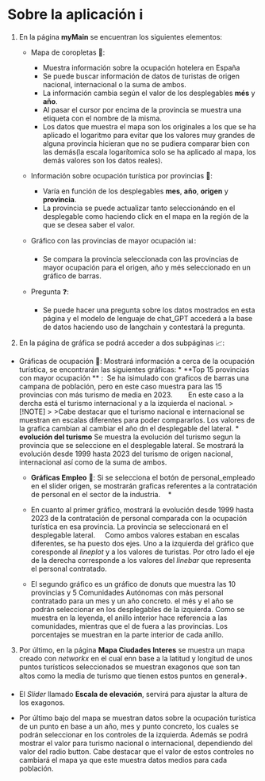 # Sobre la aplicaci&oacute;n :information_source:

1.  En la p&aacute;gina **myMain** se encuentran los siguientes elementos:
    * Mapa de coropletas :page_facing_up::
        * Muestra informaci&oacute;n sobre la ocupaci&oacute;n hotelera en Espa&ntilde;a
        * Se puede buscar informaci&oacute;n de datos de turistas de origen nacional, internacional o la suma de ambos.
        * La informaci&oacute;n cambia seg&uacute;n el valor de los desplegables **m&eacute;s** y **a&ntilde;o**.
        * Al pasar el cursor por encima de la provincia se muestra una etiqueta con el nombre de la misma.
        * Los datos que muestra el mapa son los originales a los que se ha aplicado el logaritmo para evitar que los valores muy grandes de alguna provincia hicieran que no se pudiera comparar bien con las dem&aacute;s(la escala logar&iacute;tomica solo se ha aplicado al mapa, los dem&aacute;s valores son los datos reales).
    * Informaci&oacute;n sobre ocupaci&oacute;n tur&iacute;stica por provincias :raising_hand::
        * Var&iacute;a en funci&oacute;n de los desplegables **mes**, **a&ntilde;o**, **origen** y **provincia**. 
        * La provincia se puede actualizar tanto seleccion&aacute;ndo en el desplegable como haciendo click en el mapa en la regi&oacute;n de la que se desea saber el valor.
    * Gr&aacute;fico con las provincias de mayor ocupaci&oacute;n :bar_chart::
        * Se compara la provincia seleccionada con las provincias de mayor ocupaci&oacute;n para el origen, a&ntilde;o y m&eacute;s seleccionado en un gr&aacute;fico de barras.

    * Pregunta :question::
        * Se puede hacer una pregunta sobre los datos mostrados en esta p&aacute;gina y el modelo de lenguaje de chat_GPT acceder&aacute; a la base de datos haciendo uso de langchain y contestar&aacute; la pregunta.

2.  En la p&aacute;gina de gr&aacute;fica se podr&aacute; acceder a dos subp&aacute;ginas	:chart_with_upwards_trend::
  * Gr&aacute;ficas de ocupaci&oacute;n :hotel:: 
  Mostrar&aacute; informaci&oacute;n a cerca de la ocupaci&oacute;n tur&iacute;stica, se encontrar&aacute;n las siguientes gr&aacute;ficas:
        * **Top 15 provincias con mayor ocupaci&oacute;n ** : 
       &nbsp;Se ha isimulado con graficos de barras una campana de poblaci&oacute;n, pero en este caso muestra para las 15 provincias con m&aacute;s turismo de media en 2023. &nbsp; &nbsp; &nbsp; &nbsp;En este caso a la dercha est&aacute; el turismo internacional y a la izquierda el nacional. 
        >[!NOTE]
        >
        >Cabe destacar que el turismo nacional e internacional se muestran en escalas diferentes para poder compararlos.
        Los valores de la grafica cambian al cambiar el año dn el desplegable del lateral.
        * **evoluci&oacute;n del turismo**
        Se muestra la evoluci&oacute;n del turismo segun la provincia que se seleccione en el desplegable lateral. Se mostrar&aacute; la evoluci&oacute;n desde 1999 hasta 2023 del turismo de origen nacional, internacional as&iacute; como de la suma de ambos.
    * **Gráficas Empleo** :briefcase::
    Si se selecciona el bot&oacute;n de personal_empleado en el slider origen, se mostrar&aacute;n graficas referentes a la contrataci&oacute;n de personal en el sector de la industria. &nbsp; &nbsp;* &nbsp;
    * En cuanto al primer gr&aacute;fico, mostrar&aacute; la evoluci&oacute;n desde 1999 hasta 2023 de la contrataci&oacute;n de personal comparada con la ocupaci&oacute;n tur&iacute;stica en esa provincia. La provincia se seleccionar&aacute; en el desplegable lateral. &nbsp; &nbsp; Como ambos valores estaban en escalas diferentes, se ha puesto dos ejes. Uno a la izquierda del gr&aacute;fico que coresponde al *lineplot* y a los valores de turistas. Por otro lado el eje de la derecha corresponde a los valores del *linebar* que representa el personal contratado.

    * El segundo gr&aacute;fico es un gr&aacute;fico de donuts que muestra las 10 provincias y 5 Comunidades Aut&oacute;nomas con m&aacute;s personal contratado para un mes y un a&ntilde;o concreto. el més y el año se podrán seleccionar en los desplegables de la izquierda. 
    Como se muestra en la leyenda, el anillo interior hace referencia a las comunidades, mientras que el de fuera a las provincias. Los porcentajes se muestran en la parte interior de cada anillo.
3. Por &uacute;ltimo, en la página **Mapa Ciudades Interes** se muestra un mapa creado con *networkx* en el cual enn base a la latitud y longitud de unos puntos tur&iacute;sticos seleccionados se muestran exagonos que son tan altos como la media de turismo que tienen estos puntos en general:airplane:.

* El *Slider* llamado **Escala de elevaci&oacute;n**, servirá para ajustar la altura de los exagonos.

* Por &uacute;ltimo bajo del mapa se muestran datos sobre la ocupación tur&iacute;stica de un punto en base a un a&ntilde;o, mes y punto concreto, los cuales se podrán seleccionar en los controles de la izquierda. Además se podrá mostrar el valor para turismo nacional o internacional, dependiendo del valor del radio button.
Cabe destacar que el valor de estos controles no cambiar&aacute; el mapa ya que este muestra datos medios para cada poblaci&oacute;n.